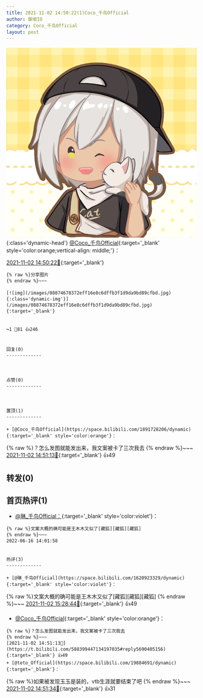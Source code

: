 ```yaml
---
title: 2021-11-02 14:50:22(1)Coco_千鸟Official
author: 御坂IO
category: Coco_千鸟Official
layout: post
---
```


![img](/images/85e485bc0dbd0cde4d15f24d7cffe9704618ad10.jpg){:class='dynamic-head'}
[@Coco_千鸟Official](https://space.bilibili.com/1891728206/dynamic){:target='_blank' style='color:orange;vertical-align: middle;'}：

[2021-11-02 14:50:22🔗](https://t.bilibili.com/588399447134197035){:target='_blank'}

~~~
{% raw %}分享图片
{% endraw %}~~~

[![img](/images/08874678372eff16e8c6dffb3f1d9da9bd89cfbd.jpg){:class='dynamic-img'}](/images/08874678372eff16e8c6dffb3f1d9da9bd89cfbd.jpg){:target='_blank'}


↪️1 💬81 👍246


回复(0)
-------------



点赞(0)
-------------



置顶(1)
-------------

+ [@Coco_千鸟Official](https://space.bilibili.com/1891728206/dynamic){:target='_blank' style='color:orange'}：
~~~
{% raw %}？怎么发图就能发出来，我文案被卡了三次我去
{% endraw %}~~~
[2021-11-02 14:51:13🔗](https://t.bilibili.com/588399447134197035#reply5690405156){:target='_blank'} 👍49


转发(0)
-------------



首页热评(1)
-------------

+ [@琳_千鸟Official：](https://space.bilibili.com/1620923329/dynamic){:target='_blank' style='color:violet'}：
~~~
{% raw %}文案大概的确可能是王木木又似了[藏狐][藏狐][藏狐]
{% endraw %}~~~
2022-06-16 14:01:58


热评(3)
-------------

+ [@琳_千鸟Official](https://space.bilibili.com/1620923329/dynamic){:target='_blank' style='color:violet'}：
~~~
{% raw %}文案大概的确可能是王木木又似了[藏狐][藏狐][藏狐]
{% endraw %}~~~
[2021-11-02 15:28:44🔗](https://t.bilibili.com/588399447134197035#reply5690553154){:target='_blank'} 👍49
+ [@Coco_千鸟Official](https://space.bilibili.com/1891728206/dynamic){:target='_blank' style='color:orange'}：
~~~
{% raw %}？怎么发图就能发出来，我文案被卡了三次我去
{% endraw %}~~~
[2021-11-02 14:51:13🔗](https://t.bilibili.com/588399447134197035#reply5690405156){:target='_blank'} 👍49
+ [@teto_Official](https://space.bilibili.com/19884691/dynamic){:target='_blank'}：
~~~
{% raw %}如果被发现玉玉是装的，vtb生涯就要结束了吧
{% endraw %}~~~
[2021-11-02 14:51:34🔗](https://t.bilibili.com/588399447134197035#reply5690410468){:target='_blank'} 👍31


